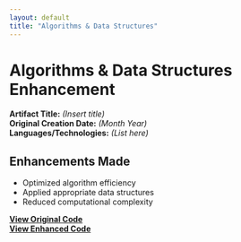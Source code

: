 ```yaml
---
layout: default
title: "Algorithms & Data Structures"
---
```


# Algorithms & Data Structures Enhancement

**Artifact Title:** _(Insert title)_  
**Original Creation Date:** _(Month Year)_  
**Languages/Technologies:** _(List here)_

## Enhancements Made
- Optimized algorithm efficiency  
- Applied appropriate data structures  
- Reduced computational complexity  

[**View Original Code**](RELATIVE_LINK)  
[**View Enhanced Code**](RELATIVE_LINK)
